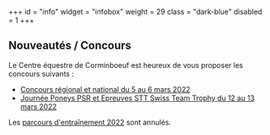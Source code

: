 +++
id = "info"
widget = "infobox"
weight = 29
class = "dark-blue"
disabled = 1
+++
## Nouveautés / Concours

Le Centre équestre de Corminboeuf est heureux de vous proposer les concours suivants :

- [Concours régional et national du 5 au 6 mars 2022](/concours/2022/2022-03-05/)
- [Journée Poneys PSR et Epreuves STT Swiss Team Trophy du 12 au 13 mars 2022](/concours/2022/2022-03-12/)

Les [parcours d'entraînement 2022](/concours/2022/entrainements/) sont annulés.